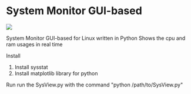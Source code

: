 System Monitor GUI-based
========================

![](http://oi39.tinypic.com/2s97yvk.jpg)

System Monitor GUI-based for Linux written in Python
Shows the cpu and ram usages in real time

Install
1. Install sysstat
2. Install matplotlib library for python

Run
run the SysView.py with the command "python /path/to/SysView.py"
